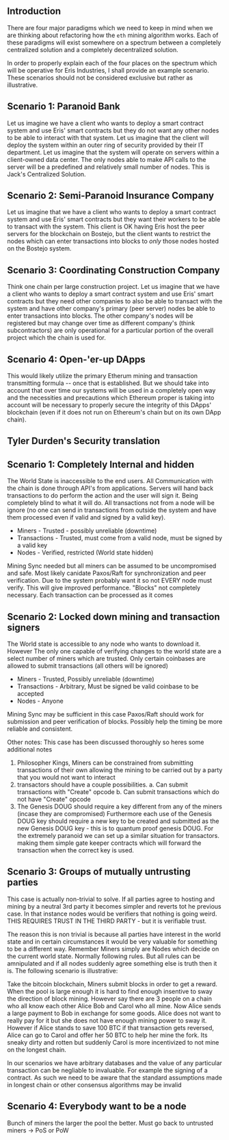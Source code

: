 ## Introduction

There are four major paradigms which we need to keep in mind when we are thinking about refactoring how the `eth` mining algorithm works. Each of these paradigms will exist somewhere on a spectrum between a completely centralized solution and a completely decentralized solution.

In order to properly explain each of the four places on the spectrum which will be operative for Eris Industries, I shall provide an example scenario. These scenarios should not be considered exclusive but rather as illustrative.

## Scenario 1: Paranoid Bank

Let us imagine we have a client who wants to deploy a smart contract system and use Eris' smart contracts but they do not want any other nodes to be able to interact with that system. Let us imagine that the client will deploy the system within an outer ring of security provided by their IT department. Let us imagine that the system will operate on servers within a client-owned data center. The only nodes able to make API calls to the server will be a predefined and relatively small number of nodes. This is Jack's Centralized Solution.

## Scenario 2: Semi-Paranoid Insurance Company

Let us imagine that we have a client who wants to deploy a smart contract system and use Eris' smart contracts but they want their workers to be able to transact with the system. This client is OK having Eris host the peer servers for the blockchain on Bostejo, but the client wants to restrict the nodes which can enter transactions into blocks to *only* those nodes hosted on the Bostejo system.

## Scenario 3: Coordinating Construction Company

Think one chain per large construction project. Let us imagine that we have a client who wants to deploy a smart contract system and use Eris' smart contracts but they need other companies to also be able to transact with the system and have other company's primary (peer server) nodes be able to enter transactions into blocks. The other company's nodes will be registered but may change over time as different company's (think subcontractors) are only operational for a particular portion of the overall project which the chain is used for.

## Scenario 4: Open-'er-up DApps

This would likely utilize the primary Etherum mining and transaction transmitting formula -- once that is established. But we should take into account that over time our systems will be used in a completely open way and the necessities and precautions which Ethereum proper is taking into account will be necessary to properly secure the integrity of this DApps' blockchain (even if it does not run on Ethereum's chain but on its own DApp chain).

## Tyler Durden's Security translation

## Scenario 1: Completely Internal and hidden

The World State is inaccessible to the end users. All Communication with the chain is done through API's from applications. Servers will hand back transactions to do perform the action and the user will sign it. Being completely blind to what it will do. All transactions not from a node will be ignore (no one can send in transactions from outside the system and have them processed even if valid and signed by a valid key).

* Miners - Trusted - possibly unreliable (downtime)
* Transactions - Trusted, must come from a valid node, must be signed by a valid key
* Nodes - Verified, restricted (World state hidden)

Mining Sync needed but all miners can be assumed to be uncompromised and safe. Most likely canidate Paxos/Raft for synchronization and peer verification. Due to the system probably want it so not EVERY node must verify. This will give improved performance. "Blocks" not completely necessary. Each transaction can be processed as it comes

## Scenario 2: Locked down mining and transaction signers

The World state is accessible to any node who wants to download it. However The only one capable of verifying changes to the world state are a select number of miners which are trusted. Only certain coinbases are allowed to submit transactions (all others will be ignored)

* Miners - Trusted, Possibly unreliable (downtime)
* Transactions - Arbitrary, Must be signed be valid coinbase to be accepted
* Nodes - Anyone

Mining Sync may be sufficient in this case Paxos/Raft should work for submission and peer verification of blocks. Possibly help the timing be more reliable and consistent.

Other notes: This case has been discussed thoroughly so heres some additional notes

1. Philosopher Kings, Miners can be constrained from submitting transactions of their own allowing the mining to be carried out by a party that you would not want to interact
2. transactors should have a couple possibilities.
	a. Can submit transactions with "Create" opcode
	b. Can submit transactions which do not have "Create" opcode
3. The Genesis DOUG should require a key different from any of the miners (incase they are compromised) Furthermore each use of the Genesis DOUG key should require a new key to be created and submitted as the new Genesis DOUG key - this is to quantum proof genesis DOUG. For the extremely paranoid we can set up a similar situation for transactors. making them simple gate keeper contracts which will forward the transaction when the correct key is used.

## Scenario 3: Groups of mutually untrusting parties

This case is actually non-trivial to solve. If all parties agree to hosting and mining by a neutral 3rd party it becomes simpler and reverts tot he previous case. In that instance nodes would be verifiers that nothing is going weird. THIS REQUIRES TRUST IN THE THIRD PARTY - but it is verifiable trust.

The reason this is non trivial is because all parties have interest in the world state and in certain circumstances it would be very valuable for something to be a different way. Remember Miners simply are Nodes which decide on the current world state. Normally following rules. But all rules can be amnipulated and if all nodes suddenly agree something else is truth then it is. The following scenario is illustrative:

Take the bitcoin blockchain, Miners submit blocks in order to get a reward. When the pool is large enough it is hard to find enough insentive to sway the direction of block mining. However say there are 3 people on a chain who all know each other Alice Bob and Carol who all mine. Now Alice sends a large payment to Bob in exchange for some goods. Alice does not want to really pay for it but she does not have enough mining power to sway it. However if Alice stands to save 100 BTC if that transaction gets reversed, Alice can go to Carol and offer her 50 BTC to help her mine the fork. Its sneaky dirty and rotten but suddenly Carol is more incentivized to not mine on the longest chain.

In our scenarios we have arbitrary databases and the value of any particular transaction can be negliable to invaluable. For example the signing of a contract. As such we need to be aware that the standard assumptions made in longest chain or other consensus algorithms may be invalid

## Scenario 4: Everybody want to be a node

Bunch of miners the larger the pool the better. Must go back to untrusted miners -> PoS or PoW